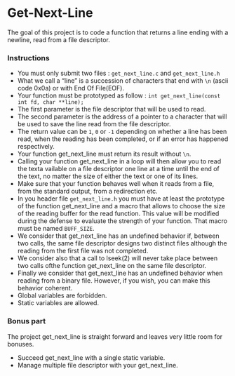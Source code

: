 # Get-Next-Line

The goal of this project is to code a function that returns a line ending with a newline, read from a file descriptor.

### Instructions
* You must only submit two files : `get_next_line.c` and `get_next_line.h`
* What we call a “line” is a succession of characters that end with `\n` (ascii code 0x0a) or with End Of File(EOF).
* Your function must be prototyped as follow : `int get_next_line(const int fd, char **line);`
* The first parameter is the file descriptor that will be used to read.
* The second parameter is the address of a pointer to a character that will be used to save the line read from the file descriptor.
* The return value can be `1`, `0` or `-1` depending on whether a line has been read, when the reading has been completed, or if an error has happened respectively.
* Your function get_next_line must return its result without `\n`.
* Calling your function get_next_line in a loop will then allow you to read the texta vailable on a file descriptor one line at a time until the end of the text, no matter the size of either the text or one of its lines.
* Make sure that your function behaves well when it reads from a file, from the standard output, from a redirection etc.
* In you header file `get_next_line.h` you must have at least the prototype of the function get_next_line and a macro that allows to choose the size of the reading buffer for the read function. This value will be modified during the defense to evaluate the strength of your function. That macro must be named `BUFF_SIZE`.
* We consider that get_next_line has an undefined behavior if, between two calls, the same file descriptor designs two distinct files although the reading from the first file was not completed.
* We consider also that a call to lseek(2) will never take place between two calls ofthe function get_next_line on the same file descriptor.
* Finally we consider that get_next_line has an undefined behavior when reading from a binary file. However, if you wish, you can make this behavior coherent.
* Global variables are forbidden.
* Static variables are allowed.

### Bonus part
The project get_next_line is straight forward and leaves very little room for bonuses. 
* Succeed get_next_line with a single static variable.
* Manage multiple file descriptor with your get_next_line. 